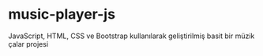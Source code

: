 # music-player-js
 JavaScript, HTML, CSS ve Bootstrap kullanılarak geliştirilmiş basit bir müzik çalar projesi
